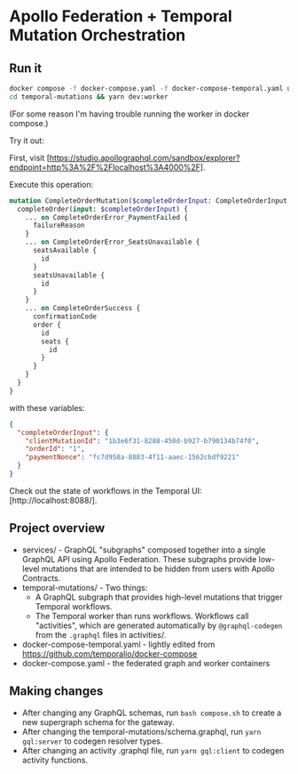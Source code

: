 # Apollo Federation + Temporal Mutation Orchestration

## Run it

```sh
docker compose -f docker-compose.yaml -f docker-compose-temporal.yaml up --build -d
cd temporal-mutations && yarn dev:worker
```

(For some reason I'm having trouble running the worker in docker compose.)

Try it out:

First, visit [https://studio.apollographql.com/sandbox/explorer?endpoint=http%3A%2F%2Flocalhost%3A4000%2F].

Execute this operation:

```graphql
mutation CompleteOrderMutation($completeOrderInput: CompleteOrderInput!) {
  completeOrder(input: $completeOrderInput) {
    ... on CompleteOrderError_PaymentFailed {
      failureReason
    }
    ... on CompleteOrderError_SeatsUnavailable {
      seatsAvailable {
        id
      }
      seatsUnavailable {
        id
      }
    }
    ... on CompleteOrderSuccess {
      confirmationCode
      order {
        id
        seats {
          id
        }
      }
    }
  }
}
```

with these variables:

```json
{
  "completeOrderInput": {
    "clientMutationId": "1b3e6f31-8288-450d-b927-b790134b74f0",
    "orderId": "1",
    "paymentNonce": "fc7d958a-8883-4f11-aaec-1562cbdf9221"
  }
}
```

Check out the state of workflows in the Temporal UI: [http://localhost:8088/].

## Project overview

- services/ - GraphQL "subgraphs" composed together into a single GraphQL API using Apollo Federation. These subgraphs provide low-level mutations that are intended to be hidden from users with Apollo Contracts.
- temporal-mutations/ - Two things:
  - A GraphQL subgraph that provides high-level mutations that trigger Temporal workflows.
  - The Temporal worker than runs workflows. Workflows call "activities", which are generated automatically by `@graphql-codegen` from the `.graphql` files in activities/.
- docker-compose-temporal.yaml - lightly edited from https://github.com/temporalio/docker-compose
- docker-compose.yaml - the federated graph and worker containers

## Making changes

- After changing any GraphQL schemas, run `bash compose.sh` to create a new supergraph schema for the gateway.
- After changing the temporal-mutations/schema.graphql, run `yarn gql:server` to codegen resolver types.
- After changing an activity .graphql file, run `yarn gql:client` to codegen activity functions.
